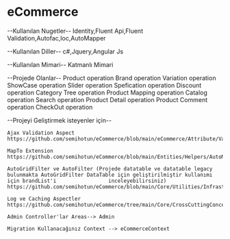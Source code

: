 # eCommerce
--Kullanılan Nugetler--
	Identity,Fluent Api,Fluent Validation,Autofac,Ioc,AutoMapper

--Kullanılan Diller--
	c#,Jquery,Angular Js

--Kullanılan Mimari--
	Katmanlı Mimari


--Projede Olanlar--
	Product operation 
	Brand operation 
	Variation operation
	ShowCase operation
	Slider operation
	Spefication operation
	Discount operation
	Category Tree operation
	Product Mapping operation
	Catalog operation
	Search operation
	Product Detail operation
	Product Comment operation
	CheckOut operation


--Projeyi Geliştirmek isteyenler için--

	Ajax Validation Aspect
	https://github.com/semihotun/eCommerce/blob/main/eCommerce/Attribute/ValidationAspect.cs

	MapTo Extension
	https://github.com/semihotun/eCommerce/blob/main/Entities/Helpers/AutoMapper/AutoMapperExtension.cs

	AutoGridFilter ve AutoFilter (Projede datatable ve datatable legacy bulunmakta AutoGridFilter DataTable için geliştirilmiştir kullanımı için brandList'i   		         inceleyebilirsiniz)
	https://github.com/semihotun/eCommerce/blob/main/Core/Utilities/Infrastructure/Filter/FilterHelper.cs

	Log ve Caching Aspectler
	https://github.com/semihotun/eCommerce/tree/main/Core/CrossCuttingConcerns

	Admin Controller'lar Areas--> Admin

	Migration Kullanacağınız Context --> eCommerceContext


















